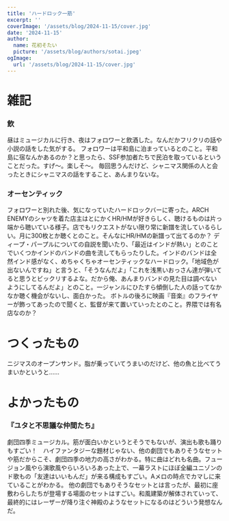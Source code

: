 ```yaml
---
title: 'ハードロック一筋'
excerpt: ''
coverImage: '/assets/blog/2024-11-15/cover.jpg'
date: '2024-11-15'
author:
  name: 花初そたい
  picture: '/assets/blog/authors/sotai.jpeg'
ogImage:
  url: '/assets/blog/2024-11-15/cover.jpg'
---
```

# 雑記
### 飲
昼はミュージカルに行き、夜はフォロワーと飲酒した。なんだかフリクリの話や小説の話をした気がする。
フォロワーは平和島に泊まっているとのこと。平和島に宿なんかあるのか？と思ったら、SSF参加者たちで民泊を取っているということだった。すげ～。楽しそ～。
毎回思うんだけど、シャニマス関係の人と会ったときにシャニマスの話をすること、あんまりないな。

### オーセンティック
フォロワーと別れた後、気になっていたハードロックバーに寄った。ARCH ENEMYのシャツを着た店主はとにかくHR/HMが好きらしく、聴けるものは片っ端から聴いている様子。店でもリクエストがない限り常に新譜を流しているらしい。月に300枚とか聴くとのこと。そんなにHR/HMの新譜って出てるのか？
ディープ・パープルについての自説を聞いたり、「最近はインドが熱い」とのことでいくつかインドのバンドの曲を流してもらったりした。インドのバンドは全然インド感がなく、めちゃくちゃオーセンティックなハードロック。「地域色が出ないんですね」と言うと、「そうなんだよ」「これを浅黒いおっさん達が弾いてると思うとビックリするよな。だから俺、あんまりバンドの見た目は調べないようにしてるんだよ」とのこと。一ジャンルにひたすら傾倒した人の話ってなかなか聴く機会がないし、面白かった。
ボトルの後ろに映画『音楽』のフライヤーが飾ってあったので聞くと、監督が来て置いていったとのこと。界隈では有名店なのか？

# つくったもの
ニジマスのオープンサンド。脂が乗っていてうまいのだけど、他の魚と比べてうまいかというと……

# よかったもの
### 『ユタと不思議な仲間たち』
劇団四季ミュージカル。筋が面白いかというとそうでもないが、演出も歌も踊りもすごい！　ハイファンタジーな題材じゃない、他の劇団でもありそうなセットや筋だからこそ、劇団四季の地力の高さがわかる。特に曲はどれも名曲。フュージョン風やら演歌風やらいろいろあった上で、一幕ラストにほぼ全編ユニゾンのド歌もの「友達はいいもんだ」が来る構成もすごい。Aメロの時点でカマしに来ていることがわかる。
他の劇団でもありそうなセットとは言ったが、最初に座敷わらしたちが登場する場面のセットはすごい。和風建築が解体されていって、最終的にはレーザーが降り注ぐ神殿のようなセットになるのはどういう発想なんだ。